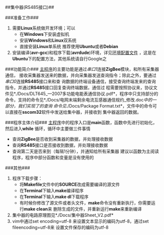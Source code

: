 ##集中器(RS485接口)##

###准备工作###
1. 需要**Linux**系统做开发环境；可以
    * 在**Windows**下安装虚拟机
    * 安装**Windows**和**Linux**双系统
    * 直接安装**Linux**单系统
推荐使用**Ubuntu**或者**Debian**
2. 安装编译(**avr-gcc**)和程序下载(**avrdude**)环境，详见[环境配置文件](./Configs/EnvironmetEstablish.txt)
，这是在**Ubuntu**下的配置方法，其他系统请自行Google之

###功能简介###
[主程序](./ZigbeeCoordinator_485.c)的主要功能是通过*串口1*连接**ZigBee**模块，和所有采集器通信，
接收采集器发送来的数据，并向采集器发送查询指令；除此之外，要通过*串口0*连接**RS485**接口来和查
询数据的终端设备通信，接受查询终端发来的查询指令，并通过**RS485**接口回复查询终端数据，通信过
程需要按照协议来，协议文件见*./Docs/DLT645_—2007多功能电能表通信协议.pdf*，程序中只支持部分的
命令，支持的命令见*./Docs/电网末端剩余电流互感器通信规约_修改.doc*中的一部分，我们实现了的查询
命令见*./Docs/Package Format.txt*，文件中的命令可以直接在**sscom32**软件中发送给集中器，并接收到
集中器返回的数据。

###程序主体介绍###
[主程序](./ZigbeeCoordinator_485.c)中的程序入口是**main**函数，函数中先进行初始化，然后进入**while**
循环，循环中主要做三件事情
* 查询**ZigBee**是否收到采集器的数据，并处理接收数据
* 查询**RS485**接口是否接收到数据，并处理接收数据
* 查询第二天是否来到（每隔1分钟），并通知给所有采集器
建议以函数为主阅读程序，程序中部分函数和变量是没有使用的

###其他###
1. 程序下载步骤：
    * 将**Makefile**文件中的**SOURCE**改成需要编译的源文件
    * 在**Terminal**下输入**make**编译程序
    * 在**Terminal**下输入**make dl**下载程序
    * 有时候你修改了源文件或者头文件，**make**命令没有重新执行，你需要运行**make clean**来
      删除生成的文件，并重新运行**make**来重新编译
2. 集中器的电路原理图见*./Docs/集中器Sheet_V2.pdf*
3. vim中通过set encoding=utf-8 来设置文本显示的编码为utf-8，通过set fileencoding=utf-8来
设置文件保存的编码为utf-8
